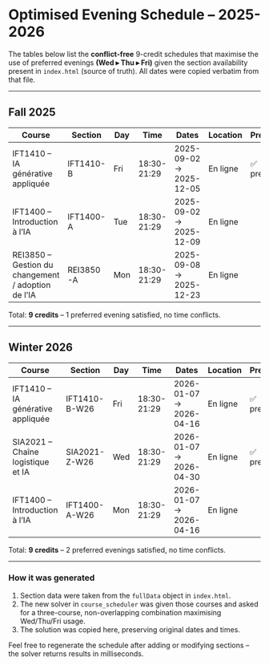 # Optimised Evening Schedule – 2025-2026

The tables below list the **conflict-free** 9-credit schedules that maximise
the use of preferred evenings **(Wed ▸ Thu ▸ Fri)** given the section
availability present in `index.html` (source of truth).  All dates were copied
verbatim from that file.

---

## Fall 2025

| Course | Section | Day | Time | Dates | Location | Preference |
|--------|---------|-----|------|-------|----------|------------|
| IFT1410 – IA générative appliquée | IFT1410-B | Fri | 18:30-21:29 | 2025-09-02 → 2025-12-05 | En ligne | ✅ preferred |
| IFT1400 – Introduction à l’IA    | IFT1400-A | Tue | 18:30-21:29 | 2025-09-02 → 2025-12-09 | En ligne |                |
| REI3850 – Gestion du changement / adoption de l’IA | REI3850-A | Mon | 18:30-21:29 | 2025-09-08 → 2025-12-23 | En ligne |                |

Total: **9 credits** – 1 preferred evening satisfied, no time conflicts.

---

## Winter 2026

| Course | Section | Day | Time | Dates | Location | Preference |
|--------|---------|-----|------|-------|----------|------------|
| IFT1410 – IA générative appliquée | IFT1410-B-W26 | Fri | 18:30-21:29 | 2026-01-07 → 2026-04-16 | En ligne | ✅ preferred |
| SIA2021 – Chaîne logistique et IA | SIA2021-Z-W26 | Wed | 18:30-21:29 | 2026-01-07 → 2026-04-30 | En ligne | ✅ preferred |
| IFT1400 – Introduction à l’IA    | IFT1400-A-W26 | Mon | 18:30-21:29 | 2026-01-07 → 2026-04-16 | En ligne |                |

Total: **9 credits** – 2 preferred evenings satisfied, no time conflicts.

---

### How it was generated

1. Section data were taken from the `fullData` object in `index.html`.
2. The new solver in `course_scheduler` was given those courses and asked for a
   three-course, non-overlapping combination maximising Wed/Thu/Fri usage.
3. The solution was copied here, preserving original dates and times.

Feel free to regenerate the schedule after adding or modifying sections – the
solver returns results in milliseconds.
